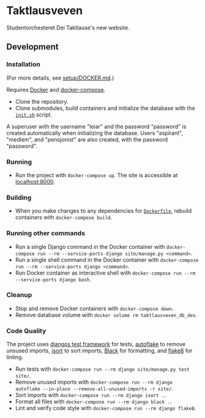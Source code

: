 # Taktlausveven

Studentorchesteret Dei Taktlause's new website.

## Development

### Installation

(For more details, see [setup/DOCKER.md](./setup/DOCKER.md).)

Requires [Docker](https://docs.docker.com/get-docker/) and [docker-compose](https://docs.docker.com/compose/install/).

- Clone the repository.
- Clone submodules, build containers and initialize the database with the [`init.sh`](./setup/init.sh) script.

A superuser with the username "leiar" and the password "password" is created automatically when initializing the database. Users "aspirant", "medlem", and "pensjonist" are also created, with the password "password".

### Running

- Run the project with `docker-compose up`. The site is accessible at [localhost:8000](http://localhost:8000/).

### Building

- When you make changes to any dependencies for [`Dockerfile`](./Dockerfile), rebuild containers with `docker-compose build`.

### Running other commands

- Run a single Django command in the Docker container with `docker-compose run --rm --service-ports django site/manage.py <command>`.
- Run a single shell command in the Docker container with `docker-compose run --rm --service-ports django <command>`.
- Run Docker container as interactive shell with `docker-compose run --rm --service-ports django bash`.

### Cleanup

- Stop and remove Docker containers with `docker-compose down`.
- Remove database volume with `docker volume rm taktlausveven_db_dev`.

### Code Quality

The project uses [djangos test framework](https://docs.djangoproject.com/en/4.0/topics/testing/) for tests, [autoflake](https://github.com/myint/autoflake) to remove unsused imports, [isort](https://pycqa.github.io/isort/index.html) to sort imports, [Black](https://black.readthedocs.io/en/stable/) for formatting, and [flake8](https://flake8.pycqa.org/en/latest/) for linting.

- Run tests with `docker-compose run --rm django site/manage.py test site/`.
- Remove unused imports with `docker-compose run --rm django autoflake --in-place --remove-all-unused-imports -r site/`.
- Sort imports with `docker-compose run --rm django isort .`.
- Format all files with `docker-compose run --rm django black .`.
- Lint and verify code style with `docker-compose run --rm django flake8`.
